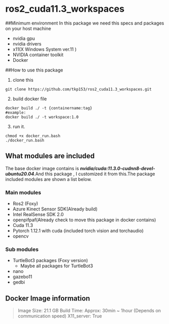 # ros2_cuda11.3_workspaces
##Minimum environment 
In this package we need this specs and packages on your host machine
- nvidia gpu
- nvidia drivers
- x11(X Windows System ver.11 )
- NVIDIA container toolkit
- Docker


##How to use this package

 1. clone this
  ```
  git clone https://github.com/tkp153/ros2_cuda11.3_workspaces.git
  ```
 2. build docker file
  ```
  docker build ./ -t {containername:tag}
  #example:
  docker build ./ -t workspace:1.0
  ```
 3. run it.
  ```
  chmod +x docker_run.bash
  ./docker_run.bash
  ```

## What modules are included
The base docker image contains is ***nvidia/cuda:11.3.0-cudnn8-devel-ubuntu20.04***.And this package , I customized it from this.The package included modules are shown a list below.
### Main modules
- Ros2 (Foxy)
- Azure Kinect Sensor SDK(Already build)
- Intel RealSense SDK 2.0
- openpifpaf(Already check to move this package in docker contains)
- Cuda 11.3
- Pytorch 1.12.1 with cuda (included torch vision and torchaudio) 
- opencv
### Sub modules
- TurtleBot3 packages (Foxy version)
  - Maybe all packages for TurtleBot3 
- nano
- gazebo11
- gedbi

## Docker Image information
> Image Size: 21.1 GB
> Build Time: Approx: 30min ~ 1hour (Depends on communication speed)
> X11_server: True